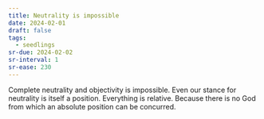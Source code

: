 ```yaml
---
title: Neutrality is impossible
date: 2024-02-01
draft: false
tags:
  - seedlings
sr-due: 2024-02-02
sr-interval: 1
sr-ease: 230
---
```

Complete neutrality and objectivity is impossible. Even our stance for neutrality is itself a position. Everything is relative. Because there is no God from which an absolute position can be concurred.
